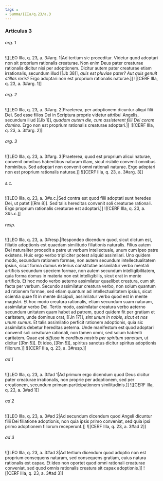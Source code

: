 ```yaml
---
tags : 
- Summa/IIIa/q.23/a.3
---
```


### Articulus 3

###### arg. 1
![[LEO IIIa, q. 23, a. 3#arg. 1|Ad tertium sic proceditur. Videtur quod adoptari non sit proprium rationalis creaturae. Non enim Deus pater creaturae rationalis dicitur nisi per adoptionem. Dicitur autem pater creaturae etiam irrationalis, secundum illud [[Jb 38]], *quis est pluviae pater? Aut quis genuit stillas roris?* Ergo adoptari non est proprium rationalis naturae.]]
![[CERF IIIa, q. 23, a. 3#arg. 1]]

###### arg. 2
![[LEO IIIa, q. 23, a. 3#arg. 2|Praeterea, per adoptionem dicuntur aliqui filii Dei. Sed esse filios Dei in Scriptura proprie videtur attribui Angelis, secundum illud [[Jb 1]], *quadam autem die, cum assisterent filii Dei coram domino*. Ergo non est proprium rationalis creaturae adoptari.]]
![[CERF IIIa, q. 23, a. 3#arg. 2]]

###### arg. 3
![[LEO IIIa, q. 23, a. 3#arg. 3|Praeterea, quod est proprium alicui naturae, convenit omnibus habentibus naturam illam, sicut risibile convenit omnibus hominibus. Sed adoptari non convenit omni rationali naturae. Ergo adoptari non est proprium rationalis naturae.]]
![[CERF IIIa, q. 23, a. 3#arg. 3]]

###### s.c.
![[LEO IIIa, q. 23, a. 3#s.c.|Sed contra est quod filii adoptati sunt heredes Dei, ut patet [[Rm 8]]. Sed talis hereditas convenit soli creaturae rationali. Ergo proprium rationalis creaturae est adoptari.]]
![[CERF IIIa, q. 23, a. 3#s.c.]]

###### resp.
![[LEO IIIa, q. 23, a. 3#resp.|Respondeo dicendum quod, sicut dictum est, filiatio adoptionis est quaedam similitudo filiationis naturalis. Filius autem Dei naturaliter procedit a patre ut verbum intellectuale, unum cum ipso patre existens. Huic ergo verbo tripliciter potest aliquid assimilari. Uno quidem modo, secundum rationem formae, non autem secundum intellectualitatem ipsius, sicut forma domus exterius constitutae assimilatur verbo mentali artificis secundum speciem formae, non autem secundum intelligibilitatem, quia forma domus in materia non est intelligibilis, sicut erat in mente artificis. Et hoc modo verbo aeterno assimilatur quaelibet creatura, cum sit facta per verbum. Secundo assimilatur creatura verbo, non solum quantum ad rationem formae, sed etiam quantum ad intellectualitatem ipsius, sicut scientia quae fit in mente discipuli, assimilatur verbo quod est in mente magistri. Et hoc modo creatura rationalis, etiam secundum suam naturam, assimilatur verbo Dei. Tertio modo, assimilatur creatura verbo aeterno secundum unitatem quam habet ad patrem, quod quidem fit per gratiam et caritatem, unde dominus orat, [[Jn 17]], *sint unum in nobis, sicut et nos unum sumus*. Et talis assimilatio perficit rationem adoptionis, quia sic assimilatis debetur hereditas aeterna. Unde manifestum est quod adoptari convenit soli creaturae rationali, non tamen omni, sed solum habenti caritatem. Quae *est diffusa in cordibus nostris per spiritum sanctum*, ut dicitur [[Rm 5]]. Et ideo, [[Rm 5]], spiritus sanctus dicitur spiritus adoptionis filiorum.]]
![[CERF IIIa, q. 23, a. 3#resp.]]

###### ad 1
![[LEO IIIa, q. 23, a. 3#ad 1|Ad primum ergo dicendum quod Deus dicitur pater creaturae irrationalis, non proprie per adoptionem, sed per creationem, secundum primam participationem similitudinis.]]
![[CERF IIIa, q. 23, a. 3#ad 1]]

###### ad 2
![[LEO IIIa, q. 23, a. 3#ad 2|Ad secundum dicendum quod Angeli dicuntur filii Dei filiatione adoptionis, non quia ipsis primo conveniat, sed quia ipsi primo adoptionem filiorum receperunt.]]
![[CERF IIIa, q. 23, a. 3#ad 2]]

###### ad 3
![[LEO IIIa, q. 23, a. 3#ad 3|Ad tertium dicendum quod adoptio non est proprium consequens naturam, sed consequens gratiam, cuius natura rationalis est capax. Et ideo non oportet quod omni rationali creaturae conveniat, sed quod omnis rationalis creatura sit capax adoptionis.]]
![[CERF IIIa, q. 23, a. 3#ad 3]]

